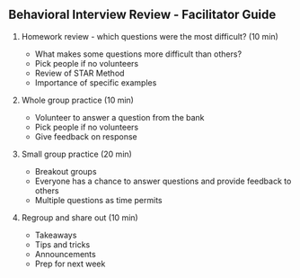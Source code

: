 ## Behavioral Interview Review - Facilitator Guide

1. Homework review - which questions were the most difficult? (10 min)
    - What makes some questions more difficult than others?
    - Pick people if no volunteers
    - Review of STAR Method
    - Importance of specific examples

2. Whole group practice (10 min)
    - Volunteer to answer a question from the bank
    - Pick people if no volunteers
    - Give feedback on response

3. Small group practice (20 min)
    - Breakout groups
    - Everyone has a chance to answer questions and provide feedback to others
    - Multiple questions as time permits
    
4. Regroup and share out (10 min)
   - Takeaways 
   - Tips and tricks
   - Announcements
   - Prep for next week
